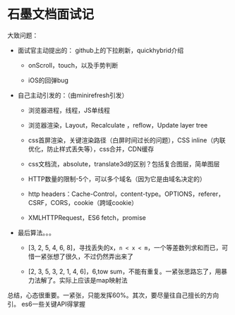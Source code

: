 # 石墨文档面试记

大致问题：

- 面试官主动提出的： github上的下拉刷新，quickhybrid介绍

    - onScroll，touch，以及手势判断
    
    - iOS的回弹bug

- 自己主动引发的：（由minirefresh引发）

    - 浏览器进程，线程，JS单线程
    
    - 浏览器渲染，Layout，Recalculate ，reflow，Update layer tree
    
    - css首屏渲染，关键渲染路径（白屏时间过长的问题），CSS inline（内联优化，防止样式丢失等），css合并，CDN缓存
    
    - css文档流，absolute，translate3d的区别？包括复合图层，简单图层
    
    - HTTP数量的限制-5个，可以多个域名（因为它是由域名决定的）
    
    - http headers：Cache-Control，content-type。OPTIONS，referer，CSRF，CORS，cookie（跨域cookie）
    
    - XMLHTTPRequest，ES6 fetch，promise
    
- 最后算法。。。

    - [3, 2, 5, 4, 6, 8]，寻找丢失的x，`n < x < m`，一个等差数列求和而已，可惜一紧张想了很久，不过仍然弄出来了
    
    - [2, 3, 5, 3, 2, 1, 4, 6]，6,tow sum，不能有重复。一紧张思路忘了，用暴力法解了。实际上应该是map映射法
    

总结，心态很重要。一紧张，只能发挥60%。其次，要尽量往自己擅长的方向引。
es6一些关键API得掌握
    